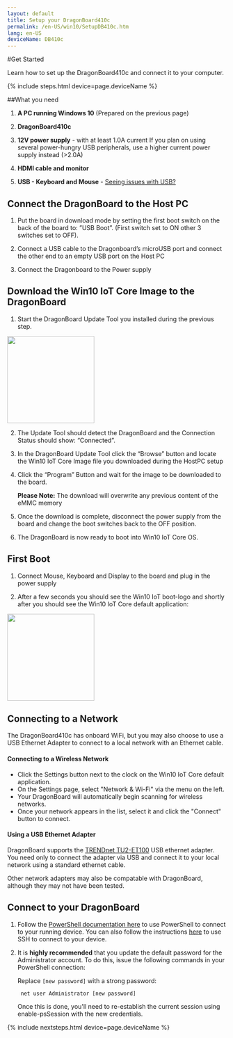 ```yaml
---
layout: default
title: Setup your DragonBoard410c
permalink: /en-US/win10/SetupDB410c.htm
lang: en-US
deviceName: DB410c
---
```


#Get Started

Learn how to set up the DragonBoard410c and connect it to your computer.

{% include steps.html device=page.deviceName %}


##What you need
1. **A PC running Windows 10** (Prepared on the previous page)

2. **DragonBoard410c**

3. **12V power supply** - with at least 1.0A current
		If you plan on using several power-hungry USB peripherals, use a higher current power supply instead (>2.0A)
		
4. **HDMI cable and monitor**

5. **USB - Keyboard and Mouse** - [Seeing issues with USB?]({{site.baseurl}}/{{page.lang}}/Faqs.htm#dragonboard)


## Connect the DragonBoard to the Host PC
1. Put the board in download mode by setting the first boot switch on the back of the board to: ”USB Boot”.
(First switch set to ON other 3 switches set to OFF).

2. Connect a USB cable to the Dragonboard’s microUSB port and connect the other end to an empty USB port on the Host PC
 
3. Connect the Dragonboard to the Power supply 



## Download the Win10 IoT Core Image to the DragonBoard
1. Start the DragonBoard Update Tool you installed during the previous step.
<img class="image-border" src="{{site.baseurl}}/images/SetupDB410c/DB410c_UpdateTool.png" height="200">

2. The Update Tool should detect the DragonBoard and the Connection Status should show: “Connected”.

3. In the DragonBoard Update Tool click the “Browse” button and locate the Win10 IoT Core Image file you downloaded during the HostPC setup

4. Click the “Program” Button and wait for the image to be downloaded to the board.
    
	**Please Note:** The download will overwrite any previous content of the eMMC memory

5. Once the download is complete, disconnect the power supply from the board and change the boot switches back to the OFF position.

6. The DragonBoard is now ready to boot into Win10 IoT Core OS.



## First Boot 
1. Connect Mouse, Keyboard and Display to the board and plug in the power supply

2. After a few seconds you should see the Win10 IoT boot-logo and shortly after you should see the Win10 IoT Core default application:
<img class="image-border" src="{{site.baseurl}}/images/SetupDB410c/DB410c_DefaultApp.jpg" height="200">

## Connecting to a Network

The DragonBoard410c has onboard WiFi, but you may also choose to use a USB Ethernet Adapter to connect to a local network with an Ethernet cable.

#### Connecting to a Wireless Network
- Click the Settings button next to the clock on the Win10 IoT Core default application.
- On the Settings page, select "Network & Wi-Fi" via the menu on the left.
- Your DragonBoard will automatically begin scanning for wireless networks.
- Once your network appears in the list, select it and click the "Connect" button to connect.

#### Using a USB Ethernet Adapter

DragonBoard supports the [TRENDnet TU2-ET100](http://www.trendnet.com/products/proddetail.asp?status=view&prod=280_TU2-ET100) USB ethernet adapter. You need only to connect the adapter via USB and connect it to your local network using a standard ethernet cable. 

Other network adapters may also be compatable with DragonBoard, although they may not have been tested.

## Connect to your DragonBoard

1. Follow the [PowerShell documentation here]({{site.baseurl}}/{{page.lang}}/win10/samples/PowerShell.htm) to use PowerShell to connect to your running device.  You can also follow the instructions [here]({{site.baseurl}}/{{page.lang}}/win10/samples/SSH.htm) to use SSH to connect to your device.

2. It is **highly recommended** that you update the default password for the Administrator account.
    To do this, issue the following commands in your PowerShell connection:

    Replace `[new password]` with a strong password:

        net user Administrator [new password]

    Once this is done, you'll need to re-establish the current session using enable-psSession with the new credentials.

	
{% include nextsteps.html device=page.deviceName %}
